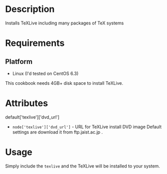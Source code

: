 Description
===========

Installs TeXLive including many packages of TeX systems

Requirements
============

## Platform

* Linux (I'd tested on CentOS 6.3)

This cookbook needs 4GB+ disk space to install TeXLive.

Attributes
==========

default['texlive']['dvd_url']

* `node['texlive']['dvd_url']` - URL for TeXLive install DVD image
  Default settings are download it from ftp.jaist.ac.jp .

Usage
=====

Simply include the `texlive` and the TeXLive will be installed to your system.
